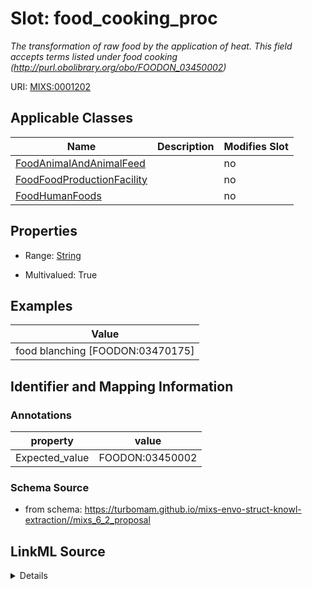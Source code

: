 # Slot: food_cooking_proc


_The transformation of raw food by the application of heat. This field accepts terms listed under food cooking (http://purl.obolibrary.org/obo/FOODON_03450002)_



URI: [MIXS:0001202](https://w3id.org/mixs/0001202)



<!-- no inheritance hierarchy -->




## Applicable Classes

| Name | Description | Modifies Slot |
| --- | --- | --- |
[FoodAnimalAndAnimalFeed](FoodAnimalAndAnimalFeed.md) |  |  no  |
[FoodFoodProductionFacility](FoodFoodProductionFacility.md) |  |  no  |
[FoodHumanFoods](FoodHumanFoods.md) |  |  no  |







## Properties

* Range: [String](String.md)

* Multivalued: True






## Examples

| Value |
| --- |
| food blanching [FOODON:03470175] |

## Identifier and Mapping Information





### Annotations

| property | value |
| --- | --- |
| Expected_value | FOODON:03450002 |



### Schema Source


* from schema: https://turbomam.github.io/mixs-envo-struct-knowl-extraction//mixs_6_2_proposal




## LinkML Source

<details>
```yaml
name: food_cooking_proc
annotations:
  Expected_value:
    tag: Expected_value
    value: FOODON:03450002
description: The transformation of raw food by the application of heat. This field
  accepts terms listed under food cooking (http://purl.obolibrary.org/obo/FOODON_03450002)
title: food cooking process
notes:
- food
- process
examples:
- value: food blanching [FOODON:03470175]
from_schema: https://turbomam.github.io/mixs-envo-struct-knowl-extraction//mixs_6_2_proposal
rank: 1000
string_serialization: '{text}|{termLabel} [{termID}]'
slot_uri: MIXS:0001202
multivalued: true
alias: food_cooking_proc
domain_of:
- FoodAnimalAndAnimalFeed
- FoodFoodProductionFacility
- FoodHumanFoods
range: string
required: false
recommended: false

```
</details>